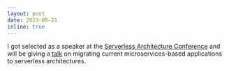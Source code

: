 ```yaml
---
layout: post
date: 2023-05-21
inline: true
---
```

I got selected as a speaker at the  <a href="https://serverless-architecture.io/berlin/">Serverless Architecture Conference</a> and will be giving a <a href="https://serverless-architecture.io/serverless-architecture-design/microservices-to-serverless-migration/">talk</a> on migrating current microservices-based applications to serverless architectures.

